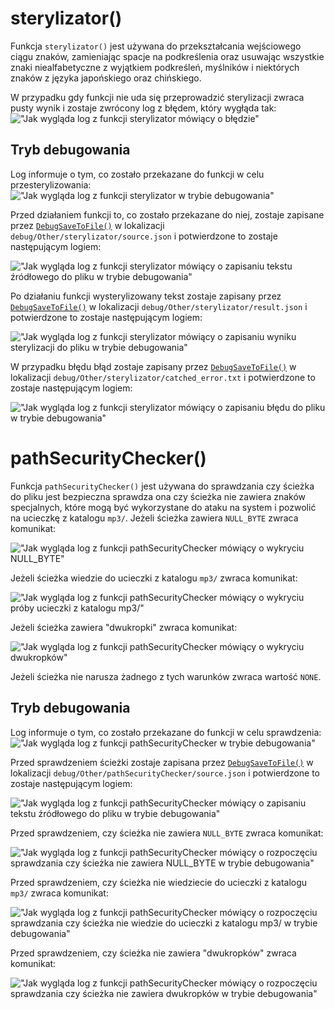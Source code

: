# sterylizator()

Funkcja `sterylizator()` jest używana do przekształcania wejściowego ciągu znaków, zamieniając spacje na podkreślenia oraz usuwając wszystkie znaki niealfabetyczne z wyjątkiem podkreśleń, myślników i niektórych znaków z języka japońskiego oraz chińskiego.

W przypadku gdy funkcji nie uda się przeprowadzić sterylizacji zwraca pusty wynik i zostaje zwrócony log z błędem, który wygłąda tak:
!["Jak wygląda log z funkcji sterylizator mówiący o błędzie"](https://i.imgur.com/pMZFqVN.png)

## Tryb debugowania

Log informuje o tym, co zostało przekazane do funkcji w celu przesterylizowania:
!["Jak wygląda log z funkcji sterylizator w trybie debugowania"](https://i.imgur.com/kTkLLHR.png)

Przed działaniem funkcji to, co zostało przekazane do niej, zostaje zapisane przez [`DebugSaveToFile()`](https://github.com/PFilip08/elektron-radio-player/blob/master/docs/Dokumentacja%20Funkcji/DebugMode.js.md#debugsavetofile) w lokalizacji ``debug/Other/sterylizator/source.json`` i potwierdzone to zostaje następującym logiem:

!["Jak wygląda log z funkcji sterylizator mówiący o zapisaniu tekstu źródłowego do pliku w trybie debugowania"](https://i.imgur.com/YVIEx2K.png)

Po działaniu funkcji wysterylizowany tekst zostaje zapisany przez [`DebugSaveToFile()`](https://github.com/PFilip08/elektron-radio-player/blob/master/docs/Dokumentacja%20Funkcji/DebugMode.js.md#debugsavetofile) w lokalizacji ``debug/Other/sterylizator/result.json`` i potwierdzone to zostaje następującym logiem:

!["Jak wygląda log z funkcji sterylizator mówiący o zapisaniu wyniku sterylizacji do pliku w trybie debugowania"](https://i.imgur.com/pr4RaBw.png)

W przypadku błędu błąd zostaje zapisany przez [`DebugSaveToFile()`](https://github.com/PFilip08/elektron-radio-player/blob/master/docs/Dokumentacja%20Funkcji/DebugMode.js.md#debugsavetofile) w lokalizacji ``debug/Other/sterylizator/catched_error.txt`` i potwierdzone to zostaje następującym logiem:

!["Jak wygląda log z funkcji sterylizator mówiący o zapisaniu błędu do pliku w trybie debugowania"](https://i.imgur.com/CY6y06K.png)

# pathSecurityChecker()

Funkcja `pathSecurityChecker()` jest używana do sprawdzania czy ścieżka do pliku jest bezpieczna sprawdza ona czy ścieżka nie zawiera znaków specjalnych, które mogą być wykorzystane do ataku na system i pozwolić na ucieczkę z katalogu ``mp3/``.
Jeżeli ścieżka zawiera ``NULL_BYTE`` zwraca komunikat:

!["Jak wygląda log z funkcji pathSecurityChecker mówiący o wykryciu NULL_BYTE"](https://i.imgur.com/5je7lTp.png)

Jeżeli ścieżka wiedzie do ucieczki z katalogu ``mp3/`` zwraca komunikat:

!["Jak wygląda log z funkcji pathSecurityChecker mówiący o wykryciu próby ucieczki z katalogu mp3/"](https://i.imgur.com/M35ItME.png)

Jeżeli ścieżka zawiera "dwukropki" zwraca komunikat:

!["Jak wygląda log z funkcji pathSecurityChecker mówiący o wykryciu dwukropków"](https://i.imgur.com/mFFUhWT.png)

Jeżeli ścieżka nie narusza żadnego z tych warunków zwraca wartość ``NONE``.

## Tryb debugowania

Log informuje o tym, co zostało przekazane do funkcji w celu sprawdzenia:
!["Jak wygląda log z funkcji pathSecurityChecker w trybie debugowania"](https://i.imgur.com/VpFDFnW.png)

Przed sprawdzeniem ścieżki zostaje zapisana przez [`DebugSaveToFile()`](https://github.com/PFilip08/elektron-radio-player/blob/master/docs/Dokumentacja%20Funkcji/DebugMode.js.md#debugsavetofile) w lokalizacji ``debug/Other/pathSecurityChecker/source.json`` i potwierdzone to zostaje następującym logiem:

!["Jak wygląda log z funkcji pathSecurityChecker mówiący o zapisaniu tekstu źródłowego do pliku w trybie debugowania"](https://i.imgur.com/qijGCMe.png)

Przed sprawdzeniem, czy ścieżka nie zawiera ``NULL_BYTE`` zwraca komunikat:

!["Jak wygląda log z funkcji pathSecurityChecker mówiący o rozpoczęciu sprawdzania czy ścieżka nie zawiera NULL_BYTE w trybie debugowania"](https://i.imgur.com/6OMy6MJ.png)

Przed sprawdzeniem, czy ścieżka nie wiedziecie do ucieczki z katalogu ``mp3/`` zwraca komunikat:

!["Jak wygląda log z funkcji pathSecurityChecker mówiący o rozpoczęciu sprawdzania czy ścieżka nie wiedzie do ucieczki z katalogu mp3/ w trybie debugowania"](https://i.imgur.com/DYi2JLy.png)

Przed sprawdzeniem, czy ścieżka nie zawiera "dwukropków" zwraca komunikat:

!["Jak wygląda log z funkcji pathSecurityChecker mówiący o rozpoczęciu sprawdzania czy ścieżka nie zawiera dwukropków w trybie debugowania"](https://i.imgur.com/hJRlf6q.png)
